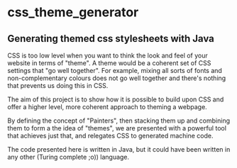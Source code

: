 # css_theme_generator

## Generating themed css stylesheets with Java

CSS is too low level when you want to think the look and feel of your website in terms of "theme".
A theme would be a coherent set of CSS settings that "go well together". For example, mixing all sorts of fonts and non-complementary colours does not go well together and there's nothing that prevents us doing this in CSS. 

The aim of this project is to show how it is possible to build upon CSS and offer a higher level, more coherent approach to theming a webpage.

By defining the concept of "Painters", then stacking them up and combining them to form a the idea of "themes", 
we are presented with a powerful tool that achieves just that, and relegates CSS to generated machine code.

The code presented here is written in Java, but it could have been written in any other (Turing complete ;o)) language.

